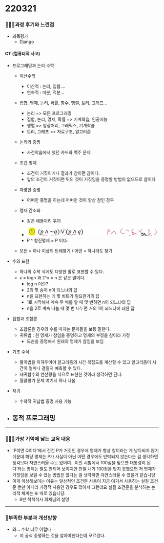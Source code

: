 # 220321

### 👨🏼‍🏫과정 후기와 느낀점

- 과목평가
  - Django




#### CT (컴퓨터적 사고)

- 프로그래밍과 논리 수학
  - 이산수학
    - 이산적 : 논리, 집합.... 
    - 연속적 : 미분, 적분...

  - 집합, 명제, 논리, 확률, 함수, 행렬, 트리, 그래프...
    - 논리 => 모든 프로그래밍
    - 집합, 논리, 명제, 확률 => 기계학습, 인공지능
    - 행렬 => 영상처리, 그래픽스, 기계학습
    - 트리, 그래프 => 자료구조, 알고리즘
  - 논리와 증명
    - 사전학습에서 했던 카드와 맥주 문제

  - 조건 명제
    - 조건이 거짓이거나 결과가 참이면 참이다.
    -  앞의 조건이 거짓이면 뒤의 것이 거짓임을 증명할 방법이 없으므로 참이다
  - 자명한 증명
    - 어떠한 증명을 하는데 어떠한 것이 항상 참인 경우

  - 명제 간소화
    - 같은 애들끼리 묶끼 
    - ![image-20220321112407578](220321.assets/image-20220321112407578.png)
    - P ^ 항진명제 = P 이다.

  - 모든 = 하나 이상의 반례찾기 / 어떤 = 하나라도 찾기




- 수와 표현
  - 하나의 수학 식에도 다양한 말로 표현할 수 있다.
  - x = logn 과 2^x = n 은 같은 말이다.
    - log n 이란?
    - 2의 몇 승이 n이 되느냐의 답
    - n을 표현하는 데 몇 비트가 필요한가의 답
    - 1로 시작해서 계속 두 배를 할 때 몇 번하면 n이 되느냐의 답
    - n을 2로 계속 나눌 때 몇 번 나누면 거의 1이 되느냐에 대한 답



- 집합과 조합론
  - 조합론은 경우의 수를 따지는 문제들을 보통 말한다.
  - 귀류법 : 현 명제가 참임을 증명하고 명제의 부정을 참이라 가정
    - 모순을 증명해서 원래의 명제가 참임을 보임



- 기초 수식
  - 풀이법을 익혀두어야 알고리즘의 시간 복잡도를 계산할 수 있고 알고리즘이 시간이 얼마나 걸릴지 예측할 수 있다.
  - 재귀함수의 연산량을 식으로 표현한 것이라 생각하면 된다.
  - 월말평가 문제 여기서 하나 나옴



- 재귀
  - 수학적 귀납법 증명 사용 가능



- 동적 프로그래밍
  - 

---

### 💁🏼‍♂️가장 기억에 남는 교육 내용

-  'P이면 Q이다'에서 전건 P가 거짓인 경우에 명제가 항상 참이라는 게 납득되지 않기 쉬운데 해당 명제는 P가 사실이 아닌 어떤 경우에도 반박되지 않는다는 걸 생각하면 생각보다 자연스러울 수도 있어여. .이번 시험에서 100점을 맞으면 대통령이 된다'라는 명제는 말도 안되어 보이지만 만일 내가 100점을 맞지 못했으면 저 명제가 거짓임을 보일 수 있는 방법은 없다는 걸 생각하면 자연스러울 수 있을거 같습니당
- 이게 이상해보이는 이유는 일상적인 조건문 사용이 지금 여기서 사용하는 실질 조건문 뿐만 아니라 가정적 사용인 경우도 많아서 그런데요 실질 조건문을 분석하는 논리적 체계는 또 따로 있습니당.
  - 6반 척척석사 희재님의 설명


---

### 💫부족한 부분과 개선방향

- 와... 수학 너무 어렵다
  - 이 공식 증명하는 것을 알아야한다는데 모르겠다.
